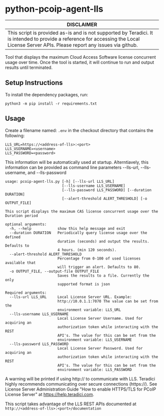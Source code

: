 # python-pcoip-agent-lls

| DISCLAIMER |
| --- |
| This script is provided as-is and is not supported by Teradici. It is intended to provide a reference for accessing the Local License Server APIs. Please report any issues via github. |


Tool that displays the maximum Cloud Access Software license concurrent usage over time.
Once the tool is started, it will continue to run and output results until terminated.


## Setup Instructions

To install the dependency packages, run:

```
python3 -m pip install -r requirements.txt
```

## Usage

Create a filename named: ```.env``` in the checkout directory that contains the following:


```
LLS_URL=https://<address-of-lls>:<port>
LLS_USERNAME=<username>
LLS_PASSWORD=<password>
```

This information will be automatically used at startup. Alterntiavely, this
information can be provided as command line parameters --lls-url,
--lls-username, and --lls-password

```
usage: pcoip-agent-lls.py [-h] [--lls-url LLS_URL]
                          [--lls-username LLS_USERNAME]
                          [--lls-password LLS_PASSWORD] [--duration DURATION]
                          [--alert-threshold ALERT_THRESHOLD] [-o OUTPUT_FILE]

This script displays the maximum CAS license concurrent usage over the
Duration period

optional arguments:
  -h, --help            show this help message and exit
  --duration DURATION   Periodically query license usage over the defined
                        duration (seconds) and output the results. Defaults to
                        4 hours. (min 120 seconds).
  --alert-threshold ALERT_THRESHOLD
                        Percentage from 0-100 of used licenses available that
                        will trigger an alert. Defaults to 80.
  -o OUTPUT_FILE, --output-file OUTPUT_FILE
                        Saves the results to a file. Currently the only
                        supported format is json

Required arguments:
  --lls-url LLS_URL     Local License Server URL. Example:
                        http://10.0.1.1:7070 The value can be set from the
                        environment variable: LLS_URL
  --lls-username LLS_USERNAME
                        Local License Server Username. Used for acquiring an
                        authorization token while interacting with the REST
                        API's. The value for this can be set from the
                        environment variable: LLS_USERNAME
  --lls-password LLS_PASSWORD
                        Local License Server Password. Used for acquiring an
                        authorization token while interacting with the REST
                        API's. The value for this can be set from the
                        environment variable: LLS_PASSWORD
```

A warning will be printed if using http:// to communicate with LLS. Teradici
highly recommends communicating over secure connections (https://). See License Server
Administration Guide "How to enable HTTPS/TLS for PCoIP License Server" at
https://help.teradici.com.

This script takes advantage of the LLS REST APIs documented at
```http://<address-of-lls>:<port>/documentation```
